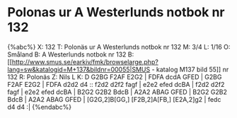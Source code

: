 # Polonas ur A Westerlunds notbok nr 132

{%abc%}
X: 132
T: Polonäs ur A Westerlunds notbok nr 132
M: 3/4
L: 1/16
O: Småland
B: A Westerlunds notbok nr 132
B: [[http://www.smus.se/earkiv/fmk/browselarge.php?lang=sw&katalogid=M+137&bildnr=00055|SMUS - katalog M137 bild 55]] nr 132
R: Polonäs
Z: Nils L
K: D
G2BG F2AF E2G2 | FDFA dcdA GFED | G2BG F2AF E2G2 | FDFA d2d2 d4 ::
f2d2 d2f2 fagf | e2e2 efed dcBA | f2d2 d2f2 fagf | e2e2 efed dcBA |
B2G2 G2B2 BdcB | A2A2 ABAG GFED | B2G2 G2B2 BdcB | A2A2 ABAG GFED |
[G2G,2]B[GG,] [F2B,2]A[FB,] [E2A,2]g2 | fedc d4 d4 :|
{%endabc%}
